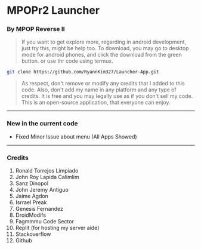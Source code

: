 # MPOPr2 Launcher
### By MPOP Reverse II

> If you want to get explore more, regarding in android development, just try this, might be help too. To download, you may go to desktop mode for android phones, and click the download from the green button. or use thr code using termux.

``` Bash
git clone https://github.com/RyannKim327/Launcher-App.git
```

> As respect, don't remove or modify any credits that I added to this code. Also, don't add my name in any platform and any type of credits. It is free and you may legally use as if you don't sell my code. This is an open-source application, that everyone can enjoy.
---
### New in the current code
* Fixed Minor Issue about menu (All Apps Showed)

---
### Credits
1. Ronald Torrejos Limpiado
2. John Roy Lapida Calimlim
3. Sanz Dinopol
4. John Jeremy Antiguo
5. Jaime Agdon
6. Isrrael Preak
7. Genesis Fernandez
8. DroidModifs
9. Fagmmmu Code Sector
10. Replit (for hosting my server aide)
11. Stackoverflow
12. Github
